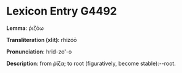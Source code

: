 # Lexicon Entry G4492

**Lemma**: ῥιζόω

**Transliteration (xlit)**: rhizóō

**Pronunciation**: hrid-zo'-o

**Description**:
from ῥίζα; to root (figuratively, become stable):--root.
